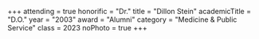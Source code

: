 +++
attending = true
honorific = "Dr."
title     = "Dillon Stein"
academicTitle = "D.O."
year      = "2003"
award     = "Alumni"
category  = "Medicine & Public Service"
class     = 2023
noPhoto   = true
+++
